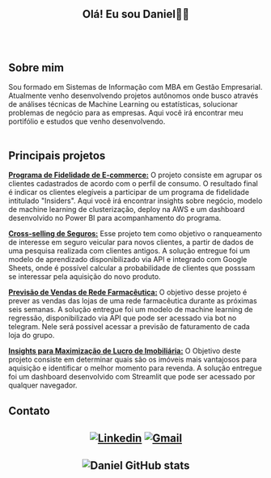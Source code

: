 # <h2 align="center"> Olá! Eu sou Daniel👋🏻 </h2> 
<br>
<br>

<!-- About me -->
## Sobre mim
Sou formado em Sistemas de Informação com MBA em Gestão Empresarial. Atualmente venho desenvolvendo projetos autônomos onde busco através de análises técnicas de Machine Learning ou estatísticas, solucionar problemas de negócio para as empresas. Aqui você irá encontrar meu portifólio e estudos que venho desenvolvendo.
<br>
<br>

<!-- Portifolio -->
## Principais projetos

**[Programa de Fidelidade de E-commerce:](https://github.com/Daniel-Salvatori/Insiders_clusterization)** 
 O projeto consiste em agrupar os clientes cadastrados de acordo com o perfil de consumo. O resultado final é indicar os clientes elegíveis a participar de um programa de fidelidade intitulado "Insiders". Aqui você irá encontrar insights sobre negócio, modelo de machine learning de clusterização, deploy na AWS e um dashboard desenvolvido no Power BI para acompanhamento do programa.<br>

 **[Cross-selling de Seguros:](https://github.com/Daniel-Salvatori/Shield_Insurance)**
Esse projeto tem como objetivo o ranqueamento de interesse em seguro veicular para novos clientes, a partir de dados de uma pesquisa realizada com clientes antigos. A solução entregue foi um modelo de aprendizado disponibilizado via API e integrado com Google Sheets, onde é possível calcular a probabilidade de clientes que posssam se interessar pela aquisição do novo produto.<br>

**[Previsão de Vendas de Rede Farmacêutica:](https://github.com/Daniel-Salvatori/Rossmann_predict_sales)** 
 O objetivo desse projeto é prever as vendas das lojas de uma rede farmacêutica durante as próximas seis semanas. A solução entregue foi um modelo de machine learning de regressão, disponibilizado via API que pode ser acessado via bot no telegram. Nele será possivel acessar a previsão de faturamento de cada loja do grupo.<br>

 **[Insights para Maximização de Lucro de Imobiliária:](https://github.com/Daniel-Salvatori/P01_house_rocket_insights)** 
 O Objetivo deste projeto consiste em determinar quais são os imóveis mais vantajosos para aquisição e identificar o melhor momento para revenda. A solução entregue foi um dashboard desenvolvido com Streamlit que pode ser acessado por qualquer navegador. <br>



<!-- Contacts -->
## Contato
<h2 align="center">

[![Linkedin](https://img.shields.io/badge/LinkedIn-0077B5?style=for-the-badge&logo=linkedin&logoColor=white)](https://www.linkedin.com/in/daniel-salvatori/)
[![Gmail](https://img.shields.io/badge/Gmail-D14836?style=for-the-badge&logo=gmail&logoColor=white)](mailto:danielfelipesalvatori@gmail.com)
<br>
</h2> 
<h2 align="center">

<!-- Github Stats -->
![Daniel GitHub stats](https://github-readme-stats.vercel.app/api?username=Daniel-Salvatori&show_icons=true&theme=transparent) 


